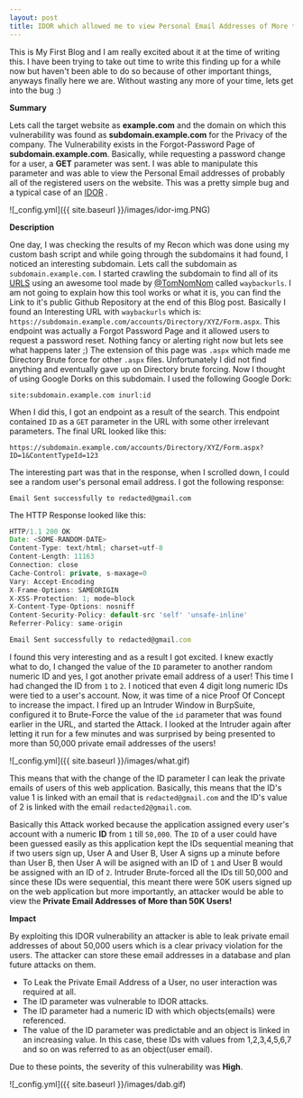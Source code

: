 ```yaml
---
layout: post
title: IDOR which allowed me to view Personal Email Addresses of More than 50K Users! 
---
```



This is My First Blog and I am really excited about it at the time of writing this. I have been trying to take out time to write this finding up for a while now but haven't been able to do so because of other important things, anyways finally here we are. Without wasting any more of your time, lets get into the bug :)

**Summary**


Lets call the target website as **example.com** and the domain on which this vulnerability was found as **subdomain.example.com** for the Privacy of the company. The Vulnerability exists in the Forgot-Password Page of **subdomain.example.com**. Basically, while requesting a password change for a user,  a **GET** parameter was sent. I was able to manipulate this parameter and was able to view the Personal Email addresses of probably all of the registered users on the website. This was a pretty simple bug and a typical case of an [IDOR](https://portswigger.net/web-security/access-control/idor) .



![_config.yml]({{ site.baseurl }}/images/idor-img.PNG)


**Description**


One day, I was checking the results of my Recon which was done using my custom bash script and while going through the subdomains it had found, I noticed an interesting subdomain. Lets call the subdomain as `subdomain.example.com`. I started crawling the subdomain to find all of its [URLS](https://developer.mozilla.org/en-US/docs/Learn/Common_questions/What_is_a_URL) using an awesome tool made by [@TomNomNom](https://twitter.com/tomnomnom) called `waybackurls`. I am not going to explain how this tool works or what it is, you can find the Link to it's public Github Repository at the end of this Blog post. Basically I found an Interesting URL with `waybackurls` which is:
`https://subdomain.example.com/accounts/Directory/XYZ/Form.aspx`. This endpoint was actually a Forgot Password Page and it allowed users to request a password reset. Nothing fancy or alerting right now but lets see what happens later ;) The extension of this page was `.aspx` which made me Directory Brute force for other `.aspx` files. Unfortunately I did not find anything and eventually gave up on Directory brute forcing. Now I thought of using Google Dorks on this subdomain. I used the following Google Dork:


`site:subdomain.example.com inurl:id`


When I did this, I got an endpoint as a result of the search. This endpoint contained `ID` as a `GET` parameter in the URL with some other irrelevant parameters. The final URL looked like this: 


`https://subdomain.example.com/accounts/Directory/XYZ/Form.aspx?ID=1&ContentTypeId=123`


The interesting part was that in the response, when I scrolled down, I could see a random user's personal email address. I got the following response:


`Email Sent successfully to redacted@gmail.com`



The HTTP Response looked like this:

```javascript
HTTP/1.1 200 OK
Date: <SOME-RANDOM-DATE>
Content-Type: text/html; charset=utf-8
Content-Length: 11163
Connection: close
Cache-Control: private, s-maxage=0
Vary: Accept-Encoding
X-Frame-Options: SAMEORIGIN
X-XSS-Protection: 1; mode=block
X-Content-Type-Options: nosniff
Content-Security-Policy: default-src 'self' 'unsafe-inline'
Referrer-Policy: same-origin

Email Sent successfully to redacted@gmail.com
```
I found this very interesting and as a result I got excited. I knew exactly what to do, I changed the value of the `ID` parameter to another random numeric ID and yes, I got another private email address of a user! This time I had changed the ID from `1` to `2`. I noticed that even 4 digit long numeric IDs were tied to a user's account. Now, it was time of a nice Proof Of Concept to increase the impact. I fired up an Intruder Window in BurpSuite, configured it to Brute-Force the value of the `id` parameter that was found earlier in the URL, and started the Attack. I looked at the Intruder again after letting it run for a few minutes and was surprised by being presented to more than 50,000 private email addresses of the users!

![_config.yml]({{ site.baseurl }}/images/what.gif)


This means that with the change of the ID parameter I can leak the private emails of users of this web application. Basically, this means that the ID's value 1 is linked with an email that is `redacted@gmail.com` and the ID's value of 2 is linked with the email `redacted2@gmail.com`.

Basically this Attack worked because the application assigned every user's account with a numeric **ID** from `1` till `50,000`. The `ID` of a user could have been guessed easily as this application kept the IDs sequential meaning that if two users sign up, User A and User B, User A signs up a minute before than User B, then User A will be asigned with an ID of `1` and User B would be assigned with an ID of `2`. Intruder Brute-forced all the IDs till 50,000 and since these IDs were sequential, this meant there were 50K users signed up on the web application but more importantly, an attacker would be able to view the **Private Email Addresses of More than 50K Users!** 


**Impact**


By exploiting this IDOR vulnerability an attacker is able to leak private email addresses of about 50,000 users which is a clear privacy violation for the users. The attacker can store these email addresses in a database and plan future attacks on them.

- To Leak the Private Email Address of a User, no user interaction was required at all.
- The ID parameter was vulnerable to IDOR attacks.
- The ID parameter had a numeric ID with which objects(emails) were referenced.
- The value of the ID parameter was predictable and an object is linked in an increasing value. In this case, these IDs with values from 1,2,3,4,5,6,7 and so on was referred to as an object(user email).

Due to these points, the severity of this vulnerability was **High**.


![_config.yml]({{ site.baseurl }}/images/dab.gif)
